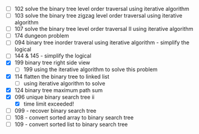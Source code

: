 - [ ] 102 solve the binary tree level order traversal using iterative algorithm
- [ ] 103 solve the binary tree zigzag level order traversal using iterative algorithm
- [ ] 107 solve the binary tree level order traversal II using iterative algorithm
- [ ] 174 dungeon problem
- [ ] 094 binary tree inorder traveral using iterative algorithm - simplify the logical
- [ ] 144 & 145 - simplify the logical
- [x] 199 binary tree right side view
  - [ ] 199 using the iterative algorithm to solve this problem
- [x] 114 flatten the binary tree to linked list
  - [ ] using iterative algorithm to solve
- [x] 124 binary tree maximum path sum
- [x] 096 unique binary search tree ii
  - [x] time limit exceeded!

- [ ] 099 - recover binary search tree
- [ ] 108 - convert sorted array to binary search tree
- [ ] 109 - convert sorted list to binary search tree
